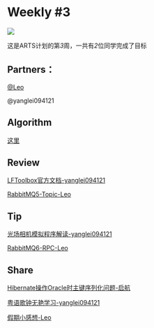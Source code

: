 # Weekly #3

![](https://images.unsplash.com/photo-1550243572-b3553bee30b2?ixlib=rb-1.2.1&ixid=eyJhcHBfaWQiOjEyMDd9&auto=format&fit=crop&w=1950&q=80)

这是ARTS计划的第*3*周，一共有*2*位同学完成了目标

## Partners：

[@Leo](../Partners/Leo.md)

@yanglei094121

## Algorithm

[这里](../Algorithm/201902W2)

## Review

[LFToolbox官方文档-yanglei094121](../Review/201902W2/LFToolbox官方文档-yanglei094121.md)

[RabbitMQ5-Topic-Leo](../Review/201902W2/RabbitMQ5-Topic-Leo.md)

## Tip

[光场相机模拟程序解读-yanglei094121](../Tip/201902W2/光场相机模拟程序解读-yanglei094121.md)

[RabbitMQ6-RPC-Leo](../Tip/201902W2/RabbitMQ6-RPC-Leo.md)

## Share

[Hibernate操作Oracle时主键序列化问题-启航](../Share/201902W2/Hibernate操作Oracle时主键序列化问题-启航.md)

[粤语歌钟无艳学习-yanglei094121](../Share/201902W2/粤语歌钟无艳学习-yanglei094121.md)

[假期小感想-Leo](../Share/201902W2/假期小感想-Leo.md)

